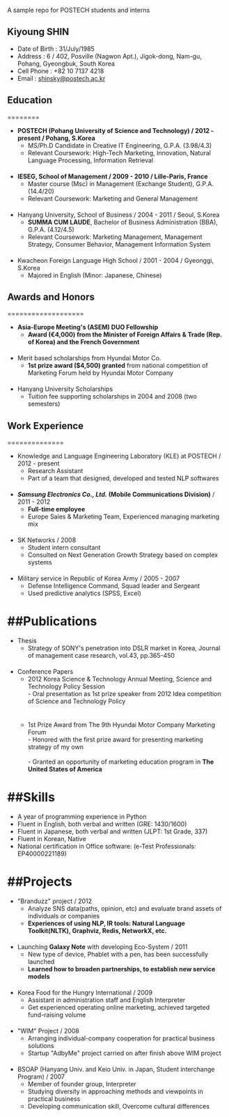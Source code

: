 A sample repo for POSTECH students and interns

## Kiyoung SHIN

- Date of Birth : 31/July/1985
- Address : 6 / 402, Posville (Nagwon Apt.), Jigok-dong, Nam-gu, Pohang, Gyeongbuk, South Korea
- Cell Phone : +82 10 7137 4218
- Email : shinsky@postech.ac.kr


## Education
========

- **POSTECH (Pohang University of Science and Technology) / 2012 - present / Pohang, S.Korea**
  - MS/Ph.D Candidate in Creative IT Engineering, G.P.A. (3.98/4.3)
  - Relevant Coursework: High-Tech Marketing, Innovation, Natural Language Processing, Information Retrieval
<br>　 </br>
- **IESEG, School of Management / 2009 - 2010 / Lille-Paris, France**  
  - Master course (Msc) in Management (Exchange Student), G.P.A. (14.4/20)
  - Relevant Coursework: Marketing and General Management
<br>　 </br>
- Hanyang University, School of Business / 2004 - 2011 / Seoul, S.Korea
  - **SUMMA CUM LAUDE**, Bachelor of Business Administration (BBA), G.P.A. (4.12/4.5)
  - Relevant Coursework: Marketing Management, Management Strategy, Consumer Behavior, Management Information System
<br>　 </br>
- Kwacheon Foreign Language High School / 2001 - 2004 / Gyeonggi, S.Korea
  - Majored in English (Minor: Japanese, Chinese)


## Awards and Honors
===================

- **Asia-Europe Meeting's (ASEM) DUO Fellowship**
  - **Award (€4,000) from the Minister of Foreign Affairs & Trade (Rep. of Korea) and the French Government**
<br>　 </br>
- Merit based scholarships from Hyundai Motor Co. 
  - **1st prize award ($4,500) granted** from national competition of Marketing Forum held by Hyundai Motor Company
<br>　 </br>
- Hanyang University Scholarships
  - Tuition fee supporting scholarships in 2004 and 2008 (two semesters)


## Work Experience
==============

- Knowledge and Language Engineering Laboratory (KLE) at POSTECH / 2012 - present
  - Research Assistant
  - Part of a team that designed, developed and tested NLP softwares
<br>　 </br>
- **_Samsung Electronics Co., Ltd._ (Mobile Communications Division)** / 2011 - 2012
  - **Full-time employee**
  - Europe Sales & Marketing Team, Experienced managing marketing mix
<br>　 </br>
- SK Networks / 2008
  - Student intern consultant
  - Consulted on Next Generation Growth Strategy based on complex systems
<br>　 </br>
- Military service in Republic of Korea Army / 2005 - 2007
  - Defense Intelligence Command, Squad leader and Sergeant
  - Used predictive analytics (SPSS, Excel)


##Publications
==========

- Thesis
  - Strategy of SONY's penetration into DSLR market in Korea, Journal of management case research, vol.43, pp.365-450
<br>　 </br>
- Conference Papers
  - 2012 Korea Science & Technology Annual Meeting, Science and Technology Policy Session
<br>  - Oral presentation as 1st prize speaker from 2012 Idea competition of Science and Technology Policy </br>
<br>　 </br>
  - 1st Prize Award from The 9th Hyundai Motor Company Marketing Forum
<br>  - Honored with the first prize award for presenting marketing strategy of my own </br>
<br>  - Granted an opportunity of marketing education program in **The United States of America** </br>

##Skills
====

- A year of programming experience in Python
- Fluent in English, both verbal and written (GRE: 1430/1600)
- Fluent in Japanese, both verbal and written (JLPT: 1st Grade, 337)
- Fluent in Korean, Native
- National certification in Office software: (e-Test Professionals: EP40000221189) 


##Projects
=======

- "Branduzz" project / 2012
  - Analyze SNS data(paths, opinion, etc) and evaluate brand assets of individuals or companies
  - **Experiences of using NLP, IR tools: Natural Language Toolkit(NLTK), Graphviz, Redis, NetworkX, etc.**
<br>　 </br>
- Launching **Galaxy Note** with developing Eco-System / 2011
  - New type of device, Phablet with a pen, has been successfully launched
  - **Learned how to broaden partnerships, to establish new service models**
<br>　 </br>
- Korea Food for the Hungry International / 2009
  - Assistant in administration staff and English Interpreter
  - Get experienced operating online marketing, achieved targeted fund-raising volume
<br>　 </br>
- "WIM" Project / 2008
  - Arranging individual-company cooperation for practical business solutions
  - Startup "AdbyMe" project carried on after finish above WIM project
<br>　 </br>
- BSOAP (Hanyang Univ. and Keio Univ. in Japan, Student interchange Program) / 2007
  - Member of founder group, Interpreter
  - Studying diversity in approaching methods and viewpoints in practical business
  - Developing communication skill, Overcome cultural differences

